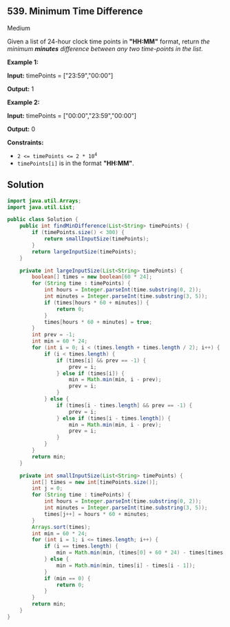## 539\. Minimum Time Difference

Medium

Given a list of 24-hour clock time points in **"HH:MM"** format, return _the minimum **minutes** difference between any two time-points in the list_.

**Example 1:**

**Input:** timePoints = ["23:59","00:00"]

**Output:** 1

**Example 2:**

**Input:** timePoints = ["00:00","23:59","00:00"]

**Output:** 0

**Constraints:**

*   <code>2 <= timePoints <= 2 * 10<sup>4</sup></code>
*   `timePoints[i]` is in the format **"HH:MM"**.

## Solution

```java
import java.util.Arrays;
import java.util.List;

public class Solution {
    public int findMinDifference(List<String> timePoints) {
        if (timePoints.size() < 300) {
            return smallInputSize(timePoints);
        }
        return largeInputSize(timePoints);
    }

    private int largeInputSize(List<String> timePoints) {
        boolean[] times = new boolean[60 * 24];
        for (String time : timePoints) {
            int hours = Integer.parseInt(time.substring(0, 2));
            int minutes = Integer.parseInt(time.substring(3, 5));
            if (times[hours * 60 + minutes]) {
                return 0;
            }
            times[hours * 60 + minutes] = true;
        }
        int prev = -1;
        int min = 60 * 24;
        for (int i = 0; i < (times.length + times.length / 2); i++) {
            if (i < times.length) {
                if (times[i] && prev == -1) {
                    prev = i;
                } else if (times[i]) {
                    min = Math.min(min, i - prev);
                    prev = i;
                }
            } else {
                if (times[i - times.length] && prev == -1) {
                    prev = i;
                } else if (times[i - times.length]) {
                    min = Math.min(min, i - prev);
                    prev = i;
                }
            }
        }
        return min;
    }

    private int smallInputSize(List<String> timePoints) {
        int[] times = new int[timePoints.size()];
        int j = 0;
        for (String time : timePoints) {
            int hours = Integer.parseInt(time.substring(0, 2));
            int minutes = Integer.parseInt(time.substring(3, 5));
            times[j++] = hours * 60 + minutes;
        }
        Arrays.sort(times);
        int min = 60 * 24;
        for (int i = 1; i <= times.length; i++) {
            if (i == times.length) {
                min = Math.min(min, (times[0] + 60 * 24) - times[times.length - 1]);
            } else {
                min = Math.min(min, times[i] - times[i - 1]);
            }
            if (min == 0) {
                return 0;
            }
        }
        return min;
    }
}
```